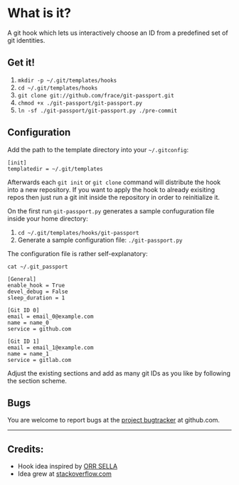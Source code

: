 # What is it?
A git hook which lets us interactively choose an ID from a predefined set of
git identities.


## Get it!
1. `mkdir -p ~/.git/templates/hooks`
2. `cd ~/.git/templates/hooks`
3. `git clone git://github.com/frace/git-passport.git`
4. `chmod +x ./git-passport/git-passport.py`
5. `ln -sf ./git-passport/git-passport.py ./pre-commit`


## Configuration
Add the path to the template directory into your `~/.gitconfig`:

```
[init]
templatedir = ~/.git/templates
```

Afterwards each `git init` or `git clone` command will distribute
the hook into a new repository.
If you want to apply the hook to already exisiting repos then just run a git
init inside the repository in order to reinitialize it.

On the first run `git-passport.py` generates a sample confuguration file inside
your home directory:

1. `cd ~/.git/templates/hooks/git-passport`
2. Generate a sample configuration file: `./git-passport.py`

The configuration file is rather self-explanatory:
```
cat ~/.git_passport

[General]
enable_hook = True
devel_debug = False
sleep_duration = 1

[Git ID 0]
email = email_0@example.com
name = name_0
service = github.com

[Git ID 1]
email = email_1@example.com
name = name_1
service = gitlab.com
```

Adjust the existing sections and add as many git IDs as you like by following
the section scheme.


## Bugs
You are welcome to report bugs at the [project bugtracker][project-bugtracker]
at github.com.

[project-bugtracker]: https://github.com/frace/git-passport/issues


* * *
## Credits:
+ Hook idea inspired by [ORR SELLA][related-1]
+ Idea grew at [stackoverflow.com][related-2]

[related-1]: https://orrsella.com/2013/08/10/git-using-different-user-emails-for-different-repositories/
[related-2]: http://stackoverflow.com/questions/4220416/can-i-specify-multiple-users-for-myself-in-gitconfig/23107012#23107012
